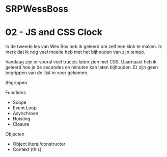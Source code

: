 # SRPWessBoss
# 02 - JS and CSS Clock

In de tweede les van Wes Bos heb ik geleerd om zelf een klok te maken. Ik merk dat ik nog veel moeite heb met het bijhouden van zijn tempo. 

Vandaag zijn er vooral veel trucjes laten zien met CSS. Daarnaast heb ik geleerd hoe je de secondes en minuten kan laten bijhouden. Er zijn geen begrippen van de lijst in voor gekomen. 

Begrippen

Functions
-	Scope
-	Event Loop
-	Asynchroon
-	Hoisting
-	Closure

Objecten
-	Object literal/constructor
-	Context (this)
